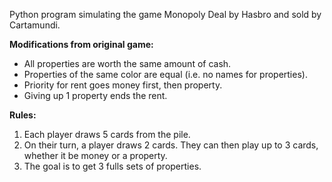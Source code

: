 Python program simulating the game Monopoly Deal by Hasbro and sold by Cartamundi.

**Modifications from original game:**

* All properties are worth the same amount of cash.
* Properties of the same color are equal (i.e. no names for properties).
* Priority for rent goes money first, then property.
* Giving up 1 property ends the rent.
 
**Rules:**
 
1. Each player draws 5 cards from the pile. 
1. On their turn, a player draws 2 cards. They can then play up to 3 cards, whether it be money or a property. 
1. The goal is to get 3 fulls sets of properties. 
